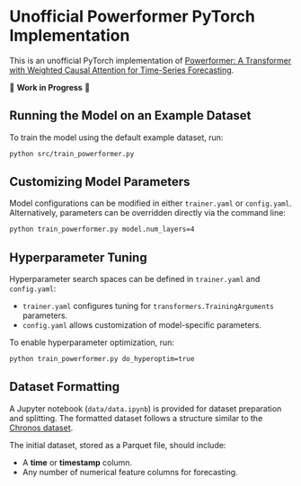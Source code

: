# Unofficial Powerformer PyTorch Implementation

This is an unofficial PyTorch implementation of [Powerformer: A Transformer with Weighted Causal Attention for Time-Series Forecasting](https://arxiv.org/abs/2502.06151).

🚧 **Work in Progress** 🚧

## Running the Model on an Example Dataset

To train the model using the default example dataset, run:

```bash
python src/train_powerformer.py
```

## Customizing Model Parameters

Model configurations can be modified in either `trainer.yaml` or `config.yaml`. Alternatively, parameters can be overridden directly via the command line:

```bash
python train_powerformer.py model.num_layers=4
```

## Hyperparameter Tuning

Hyperparameter search spaces can be defined in `trainer.yaml` and `config.yaml`:

- `trainer.yaml` configures tuning for `transformers.TrainingArguments` parameters.
- `config.yaml` allows customization of model-specific parameters.

To enable hyperparameter optimization, run:

```bash
python train_powerformer.py do_hyperoptim=true
```

## Dataset Formatting

A Jupyter notebook (`data/data.ipynb`) is provided for dataset preparation and splitting. The formatted dataset follows a structure similar to the [Chronos dataset](https://huggingface.co/datasets/autogluon/chronos_datasets).

The initial dataset, stored as a Parquet file, should include:

- A **time** or **timestamp** column.
- Any number of numerical feature columns for forecasting.
